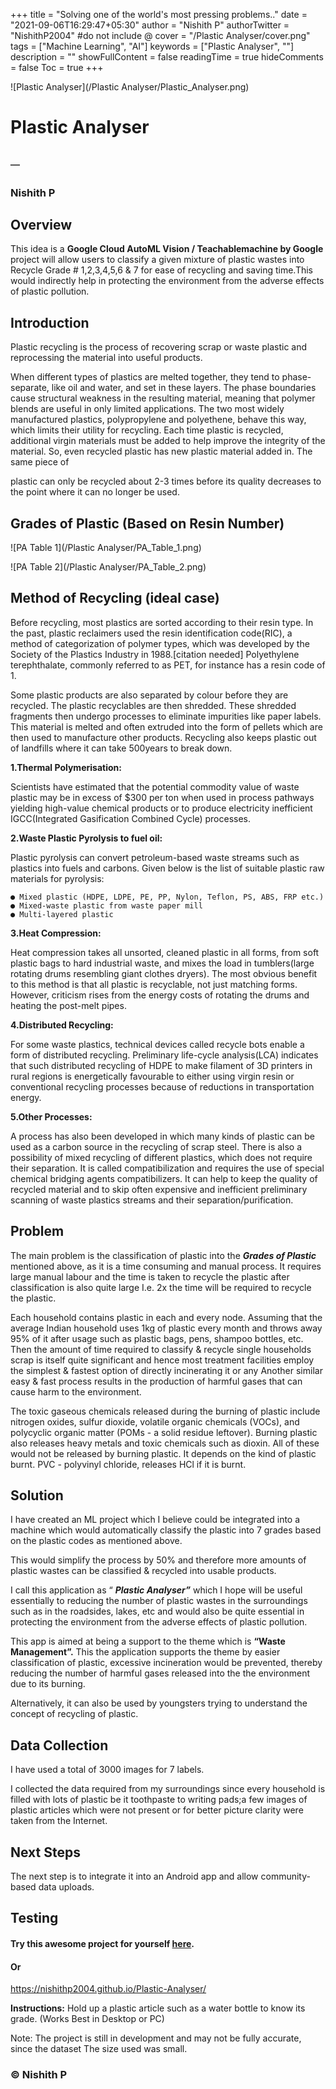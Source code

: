 +++
title = "Solving one of the world's most pressing problems.."
date = "2021-09-06T16:29:47+05:30"
author = "Nishith P"
authorTwitter = "NishithP2004" #do not include @
cover = "/Plastic Analyser/cover.png"
tags = ["Machine Learning", "AI"]
keywords = ["Plastic Analyser", ""]
description = ""
showFullContent = false
readingTime = true
hideComments = false
Toc = true
+++

![Plastic Analyser](/Plastic Analyser/Plastic_Analyser.png)

# Plastic Analyser

## ─

### Nishith P

## Overview

This idea is a **Google Cloud AutoML Vision / Teachablemachine by Google** project
will allow users to classify a given mixture of plastic wastes into Recycle Grade #
1,2,3,4,5,6 & 7 for ease of recycling and saving time.This would indirectly help in
protecting the environment from the adverse effects of plastic pollution.

## Introduction

Plastic recycling is the process of recovering scrap or waste plastic and reprocessing the
material into useful products.

When different types of plastics are melted together, they tend to phase-separate, like
oil and water, and set in these layers. The phase boundaries cause structural weakness
in the resulting material, meaning that polymer blends are useful in only limited
applications. The two most widely manufactured plastics, polypropylene and
polyethene, behave this way, which limits their utility for recycling. Each time plastic is
recycled, additional virgin materials must be added to help improve the integrity of the
material. So, even recycled plastic has new plastic material added in. The same piece of


plastic can only be recycled about 2-3 times before its quality decreases to the point
where it can no longer be used.

## Grades of Plastic (Based on Resin Number)

![PA Table 1](/Plastic Analyser/PA_Table_1.png)

![PA Table 2](/Plastic Analyser/PA_Table_2.png)

## Method of Recycling (ideal case)

Before recycling, most plastics are sorted according to their resin type. In the past,
plastic reclaimers used the resin identification code(RIC), a method of categorization of
polymer types, which was developed by the Society of the Plastics Industry in
1988.[citation needed] Polyethylene terephthalate, commonly referred to as PET, for
instance has a resin code of 1.

Some plastic products are also separated by colour before they are recycled. The plastic
recyclables are then shredded. These shredded fragments then undergo processes to
eliminate impurities like paper labels. This material is melted and often extruded into
the form of pellets which are then used to manufacture other products. Recycling also
keeps plastic out of landfills where it can take 500years to break down.


**1.Thermal Polymerisation:**

Scientists have estimated that the potential commodity value of waste plastic may be in
excess of $300 per ton when used in process pathways yielding high-value chemical
products or to produce electricity inefficient IGCC(Integrated Gasification Combined
Cycle) processes.

**2.Waste Plastic Pyrolysis to fuel oil:**

Plastic pyrolysis can convert petroleum-based waste streams such as plastics into fuels
and carbons.
Given below is the list of suitable plastic raw materials for pyrolysis:

```
● Mixed plastic (HDPE, LDPE, PE, PP, Nylon, Teflon, PS, ABS, FRP etc.)
● Mixed-waste plastic from waste paper mill
● Multi-layered plastic
```
**3.Heat Compression:**

Heat compression takes all unsorted, cleaned plastic in all forms, from soft plastic bags
to hard industrial waste, and mixes the load in tumblers(large rotating drums
resembling giant clothes dryers). The most obvious benefit to this method is that all
plastic is recyclable, not just matching forms. However, criticism rises from the energy
costs of rotating the drums and heating the post-melt pipes.

**4.Distributed Recycling:**

For some waste plastics, technical devices called recycle bots enable a form of
distributed recycling. Preliminary life-cycle analysis(LCA) indicates that such distributed
recycling of HDPE to make filament of 3D printers in rural regions is energetically
favourable to either using virgin resin or conventional recycling processes because of
reductions in transportation energy.

**5.Other Processes:**

A process has also been developed in which many kinds of plastic can be used as a
carbon source in the recycling of scrap steel. There is also a possibility of mixed
recycling of different plastics, which does not require their separation. It is called
compatibilization and requires the use of special chemical bridging agents compatibilizers.
It can help to keep the quality of recycled material and to skip often expensive and
inefficient preliminary scanning of waste plastics streams and their
separation/purification.

## Problem

The main problem is the classification of plastic into the **_Grades of Plastic_** mentioned
above, as it is a time consuming and manual process. It requires large manual labour
and the time is taken to recycle the plastic after classification is also quite large I.e. 2x the
time will be required to recycle the plastic.


Each household contains plastic in each and every node. Assuming that the average
Indian household uses 1kg of plastic every month and throws away 95% of it after usage
such as plastic bags, pens, shampoo bottles, etc. Then the amount of time required to
classify & recycle single households scrap is itself quite significant and hence most
treatment facilities employ the simplest & fastest option of directly incinerating it or any
Another similar easy & fast process results in the production of harmful gases that
can cause harm to the environment.

The toxic gaseous chemicals released during the burning of plastic include nitrogen oxides,
sulfur dioxide, volatile organic chemicals (VOCs), and polycyclic organic matter (POMs - a
solid residue leftover). Burning plastic also releases heavy metals and toxic chemicals
such as dioxin.
All of these would not be released by burning plastic. It depends on the kind of plastic
burnt.
PVC - polyvinyl chloride, releases HCl if it is burnt.

## Solution

I have created an ML project which I believe could be integrated into a machine which
would automatically classify the plastic into 7 grades based on the plastic codes as
mentioned above.

This would simplify the process by 50% and therefore more amounts of plastic wastes
can be classified & recycled into usable products.

I call this application as “ **_Plastic Analyser”_** which I hope will be useful essentially to
reducing the number of plastic wastes in the surroundings such as in the roadsides,
lakes, etc and would also be quite essential in protecting the environment from the
adverse effects of plastic pollution.

This app is aimed at being a support to the theme which is **“Waste Management”.** This
the application supports the theme by easier classification of plastic, excessive incineration
would be prevented, thereby reducing the number of harmful gases released into the
the environment due to its burning.

Alternatively, it can also be used by youngsters trying to understand the concept of
recycling of plastic.

## Data Collection

I have used a total of 3000 images for 7 labels.

I collected the data required from my surroundings since every household is filled with
lots of plastic be it toothpaste to writing pads;a few images of plastic articles which were
not present or for better picture clarity were taken from the Internet.


## Next Steps

The next step is to integrate it into an Android app and allow community-based data
uploads.

## Testing

#### Try this awesome project for yourself [here](https://nishithp.tech/Plastic-Analyser/).

#### Or

https://nishithp2004.github.io/Plastic-Analyser/

**Instructions:** Hold up a plastic article such as a water bottle to know its grade. (Works
Best in Desktop or PC)

Note: The project is still in development and may not be fully accurate, since the dataset
The size used was small.

### © Nishith P
